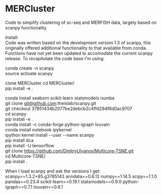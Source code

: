 # MERCluster

Code to simplify clustering of sc-seq and MERFISH data, largely based on scanpy functionality


Install:  
Code was written based on the development version 1.3 of scanpy, this originally offered additional functionality to that available from conda. Functions have not yet been updated to accomodate the current scanpy release. To recapitulate the code base I'm using:

conda create -n scanpy  
source activate scanpy  

clone MERCluster
cd MERCluster/  
pip install -e .  
  
conda install seaborn scikit-learn statsmodels numba  
git clone git@github.com:theislab/scanpy.git  
git checkout 37851434b2077be2debcb2c4ffd294f6d0ac9707  
cd scanpy  
pip install -e .  
conda install -c conda-forge python-igraph louvain  
conda install notebook ipykernel  
ipython kernel install --user --name scanpy   
pip install dca  
pip install -U tensorflow  
git clone https://github.com/DmitryUlyanov/Multicore-TSNE.git  
cd Multicore-TSNE/  
pip install .  
  

When I load scanpy and ask the versions I get:  
scanpy==1.3.2+85.g3785143 anndata==0.6.12 numpy==1.14.5 scipy==1.1.0 pandas==0.23.4 scikit-learn==0.19.1 statsmodels==0.9.0 python-igraph==0.7.1 louvain==0.6.1 
